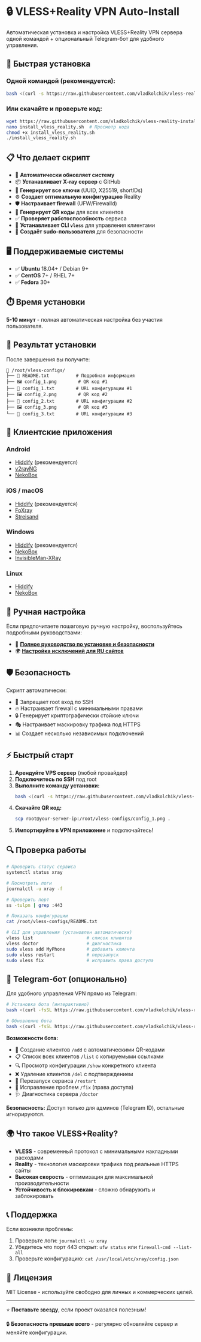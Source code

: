 # 🔒 VLESS+Reality VPN Auto-Install

Автоматическая установка и настройка VLESS+Reality VPN сервера одной командой + опциональный Telegram-бот для удобного управления.

## 🚀 Быстрая установка

### Одной командой (рекомендуется):

```bash
bash <(curl -s https://raw.githubusercontent.com/vladkolchik/vless-reality-installer/refs/heads/main/install_vless_reality.sh)
```

### Или скачайте и проверьте код:

```bash
wget https://raw.githubusercontent.com/vladkolchik/vless-reality-installer/refs/heads/main/install_vless_reality.sh
nano install_vless_reality.sh  # Просмотр кода
chmod +x install_vless_reality.sh
./install_vless_reality.sh
```

## 📋 Что делает скрипт

- 🔄 **Автоматически обновляет систему**
- 📦 **Устанавливает X-ray сервер** с GitHub
- 🔑 **Генерирует все ключи** (UUID, X25519, shortIDs)
- ⚙️ **Создает оптимальную конфигурацию** Reality
- 🛡️ **Настраивает firewall** (UFW/Firewalld)
- 📱 **Генерирует QR коды** для всех клиентов
- ✅ **Проверяет работоспособность** сервиса
- 🔧 **Устанавливает CLI `vless`** для управления клиентами
- 👥 **Создаёт sudo-пользователя** для безопасности

## 🖥️ Поддерживаемые системы

- ✅ **Ubuntu** 18.04+ / Debian 9+
- ✅ **CentOS** 7+ / RHEL 7+
- ✅ **Fedora** 30+

## ⏱️ Время установки

**5-10 минут** - полная автоматическая настройка без участия пользователя.

## 📱 Результат установки

После завершения вы получите:

```
📂 /root/vless-configs/
├── 📄 README.txt          # Подробная информация
├── 🖼️ config_1.png        # QR код #1
├── 📝 config_1.txt        # URL конфигурации #1  
├── 🖼️ config_2.png        # QR код #2
├── 📝 config_2.txt        # URL конфигурации #2
├── 🖼️ config_3.png        # QR код #3
└── 📝 config_3.txt        # URL конфигурации #3
```

## 📲 Клиентские приложения

### Android
- [Hiddify](https://github.com/hiddify/hiddify-next) (рекомендуется)
- [v2rayNG](https://github.com/2dust/v2rayNG)
- [NekoBox](https://github.com/MatsuriDayo/NekoBoxForAndroid)

### iOS / macOS
- [Hiddify](https://apps.apple.com/app/hiddify/id6596777532) (рекомендуется)
- [FoXray](https://apps.apple.com/app/foxray/id6448898396)
- [Streisand](https://apps.apple.com/app/streisand/id6450128312)

### Windows
- [Hiddify](https://github.com/hiddify/hiddify-next) (рекомендуется)
- [NekoBox](https://github.com/MatsuriDayo/NekoBoxForPC)
- [InvisibleMan-XRay](https://github.com/InvisibleManVPN/InvisibleMan-XRayClient)

### Linux
- [Hiddify](https://github.com/hiddify/hiddify-next)
- [NekoBox](https://github.com/MatsuriDayo/NekoBoxForPC)

## 🔧 Ручная настройка

Если предпочитаете пошаговую ручную настройку, воспользуйтесь подробными руководствами:

- 📖 [**Полное руководство по установке и безопасности**](Instruction/server_security_guide.html)
- 🌍 [**Настройка исключений для RU сайтов**](Instruction/vpn_ru_geosite_exclusions.html)

## 🛡️ Безопасность

Скрипт автоматически:
- 🚫 Запрещает root вход по SSH
- 🔥 Настраивает firewall с минимальными правами
- 🔒 Генерирует криптографически стойкие ключи
- 🎭 Настраивает маскировку трафика под HTTPS
- 📊 Создает несколько независимых подключений

## ⚡ Быстрый старт

1. **Арендуйте VPS сервер** (любой провайдер)
2. **Подключитесь по SSH** под root
3. **Выполните команду установки:**
   ```bash
   bash <(curl -s https://raw.githubusercontent.com/vladkolchik/vless-reality-installer/refs/heads/main/install_vless_reality.sh)
   ```
4. **Скачайте QR код:**
   ```bash
   scp root@your-server-ip:/root/vless-configs/config_1.png .
   ```
5. **Импортируйте в VPN приложение** и подключайтесь!

## 🔍 Проверка работы

```bash
# Проверить статус сервиса
systemctl status xray

# Посмотреть логи
journalctl -u xray -f

# Проверить порт
ss -tulpn | grep :443

# Показать конфигурации
cat /root/vless-configs/README.txt

# CLI для управления (установлен автоматически)
vless list                    # список клиентов
vless doctor                  # диагностика
sudo vless add MyPhone        # добавить клиента
sudo vless restart            # перезапуск
sudo vless fix                # исправить права доступа
```

## 🤖 Telegram-бот (опционально)

Для удобного управления VPN прямо из Telegram:

```bash
# Установка бота (интерактивно)
bash <(curl -fsSL https://raw.githubusercontent.com/vladkolchik/vless-reality-installer/refs/heads/main/install_vless_bot.sh)

# Обновление бота
bash <(curl -fsSL https://raw.githubusercontent.com/vladkolchik/vless-reality-installer/refs/heads/main/install_vless_bot.sh) update
```

**Возможности бота:**
- 📱 Создание клиентов `/add` с автоматическими QR-кодами
- 📋 Список всех клиентов `/list` с копируемыми ссылками  
- 🔍 Просмотр конфигурации `/show` конкретного клиента
- ❌ Удаление клиентов `/del` с подтверждением
- 🔄 Перезапуск сервиса `/restart`
- 🔧 Исправление проблем `/fix` (права доступа)
- 🩺 Диагностика сервера `/doctor`

**Безопасность:** Доступ только для админов (Telegram ID), остальные игнорируются.

## 🌍 Что такое VLESS+Reality?

- **VLESS** - современный протокол с минимальными накладными расходами
- **Reality** - технология маскировки трафика под реальные HTTPS сайты
- **Высокая скорость** - оптимизация для максимальной производительности
- **Устойчивость к блокировкам** - сложно обнаружить и заблокировать

## 📞 Поддержка

Если возникли проблемы:

1. Проверьте логи: `journalctl -u xray`
2. Убедитесь что порт 443 открыт: `ufw status` или `firewall-cmd --list-all`
3. Проверьте конфигурацию: `cat /usr/local/etc/xray/config.json`

## 📄 Лицензия

MIT License - используйте свободно для личных и коммерческих целей.

---

⭐ **Поставьте звезду**, если проект оказался полезным!

🔒 **Безопасность превыше всего** - регулярно обновляйте сервер и меняйте конфигурации.

